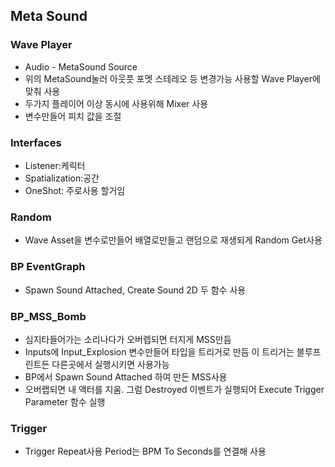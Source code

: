 ## Meta Sound

### Wave Player
- Audio - MetaSound Source
- 위의 MetaSound눌러 아웃풋 포멧 스테레오 등 변경가능 사용할 Wave Player에 맞춰 사용
- 두가지 플레이어 이상 동시에 사용위해 Mixer 사용
- 변수만들어 피치 값을 조절

### Interfaces
- Listener:케릭터
- Spatialization:공간
- OneShot: 주로사용 할거임

### Random
- Wave Asset을 변수로만들어 배열로만들고 랜덤으로 재생되게 Random Get사용

### BP EventGraph
- Spawn Sound Attached, Create Sound 2D 두 함수 사용 

### BP_MSS_Bomb
- 심지타들어가는 소리나다가 오버렙되면 터지게 MSS만듬
- Inputs에 Input_Explosion 변수만들어 타입을 트리거로 만듬 이 트리거는 블루프린트든 다른곳에서 실행시키면 사용가능
- BP에서 Spawn Sound Attached 하여 만든 MSS사용
- 오버랩되면 내 액터를 지움. 그럼 Destroyed 이벤트가 실행되어 Execute Trigger Parameter 함수 실행 

### Trigger
- Trigger Repeat사용 Period는 BPM To Seconds를 연결해 사용
